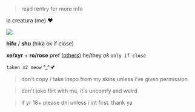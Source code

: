 > read rentry for more info

la creatura (me) :heart:

![](https://cdn.discordapp.com/attachments/729124835296280689/1068048287388672000/image.jpeg)

**hifu** / **shu**  (hika ok if close)

**xe/xyr** + **ro/rose** pref ([others](https://en.pronouns.page/@gigolo)) he/they *ok* `only if close`

`taken x2 meow` ^_^ :two_hearts:

> don't copy / take inspo from my skins unless i've given permission.

> don't joke flirt with me, it's uncomfy and weird

> if yr 18+ please dni unless i int first. thank ya
